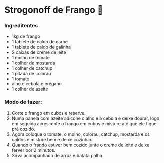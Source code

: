 # Strogonoff de Frango :chicken:

### Ingreditentes

- 1kg de frango
- 1 tablete de caldo de carne
- 1 tablete de caldo de galinha
- 2 caixas de creme de leite
- 1 molho de tomate
- 1 colher de mostarda
- 1 colher de catchup
- 1 pitada de colorau
- 1 tomate
- alho e cebola e orégano
- 1 colher de azeite

### Modo de fazer:

1. Corte o frango em cubos e reserve.
2. Numa panela com azeite adicone o alho e a cebola e deixe dourar, logo em seguida acrescente o frango em cubos e misture até que ele fique pré cozido.
3. Agora coloque o tomate, o molho, colorau, catchup, mostarda e os caldos e misture bem e deixe cozinhar.
4. Quando o frando estiver bem cozido junte o creme de leite e deixe ferver por 2 minutos.
5. Sirva acompanhado de arroz e batata palha